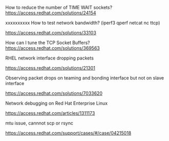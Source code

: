 



How to reduce the number of TIME WAIT sockets?
https://access.redhat.com/solutions/24154



xxxxxxxxxx How to test network bandwidth? (iperf3 qperf netcat nc ttcp)

https://access.redhat.com/solutions/33103



How can I tune the TCP Socket Buffers?
https://access.redhat.com/solutions/369563



RHEL network interface dropping packets

https://access.redhat.com/solutions/21301



Observing packet drops on teaming and bonding interface but not on slave interface

https://access.redhat.com/solutions/7033620



Network debugging on Red Hat Enterprise Linux

https://access.redhat.com/articles/1311173



mtu issue, cannnot scp or rsync

https://access.redhat.com/support/cases/#/case/04215018
